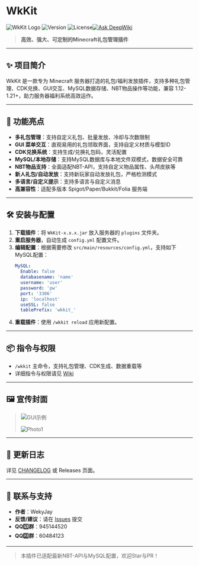 # WkKit 

![WkKit Logo](https://img.shields.io/badge/Minecraft-Plugin-blue?style=flat-square) ![Version](https://img.shields.io/badge/version-1.4.0-green?style=flat-square) ![License](https://img.shields.io/badge/license-MIT-lightgrey?style=flat-square)[![Ask DeepWiki](https://deepwiki.com/badge.svg)](https://deepwiki.com/WekyJay/WkKit)

> **高效、强大、可定制的Minecraft礼包管理插件**

---

## ✨ 项目简介
WkKit 是一款专为 Minecraft 服务器打造的礼包/福利发放插件，支持多种礼包管理、CDK兑换、GUI交互、MySQL数据存储、NBT物品操作等功能，兼容 1.12-1.21+，助力服务器福利系统高效运作。

---

## 🚀 功能亮点
- **多礼包管理**：支持自定义礼包、批量发放、冷却与次数限制
- **GUI 菜单交互**：直观易用的礼包领取界面，支持自定义材质与模型ID
- **CDK兑换系统**：支持生成/兑换礼包码，灵活配置
- **MySQL/本地存储**：支持MySQL数据库与本地文件双模式，数据安全可靠
- **NBT物品支持**：全面适配NBT-API，支持自定义物品属性、头颅皮肤等
- **新人礼包/自动发放**：支持新玩家自动发放礼包，严格检测模式
- **多语言/自定义提示**：支持多语言与自定义消息
- **高兼容性**：适配多版本 Spigot/Paper/Bukkit/Folia 服务端

---

## 🛠️ 安装与配置
1. **下载插件**：将 `WkKit-x.x.x.jar` 放入服务器的 `plugins` 文件夹。
2. **重启服务器**，自动生成 `config.yml` 配置文件。
3. **编辑配置**：根据需要修改 `src/main/resources/config.yml`，支持如下MySQL配置：
   ```yaml
   MySQL:
     Enable: false
     databasename: 'name'
     username: 'user'
     password: 'pw'
     port: '3306'
     ip: 'localhost'
     useSSL: false
     tablePrefix: 'wkkit_'
   ```
4. **重载插件**：使用 `/wkkit reload` 应用新配置。

---

## 📦 指令与权限
- `/wkkit` 主命令，支持礼包管理、CDK生成、数据重载等
- 详细指令与权限请见 [Wiki](https://github.com/你的仓库/wiki)

---

## 🖼️ 宣传封面
> ![GUI示例](https://img.shields.io/badge/GUI-Preview-yellow?style=flat-square)
> 
> ![Photo1](https://wekyjay.github.io/WkKit_WiKi/zh_CN/images/coverimg.jpg)

---

## 📝 更新日志
详见 [CHANGELOG](./CHANGELOG.md) 或 Releases 页面。

---

## 🤝 联系与支持
- **作者**：WekyJay
- **反馈/建议**：请在 [Issues](https://github.com/WekyJay/WkKit/issues) 提交
- **QQ1️⃣群**：945144520
- **QQ2️⃣群**：60484123

---

> 本插件已适配最新NBT-API与MySQL配置，欢迎Star与PR！